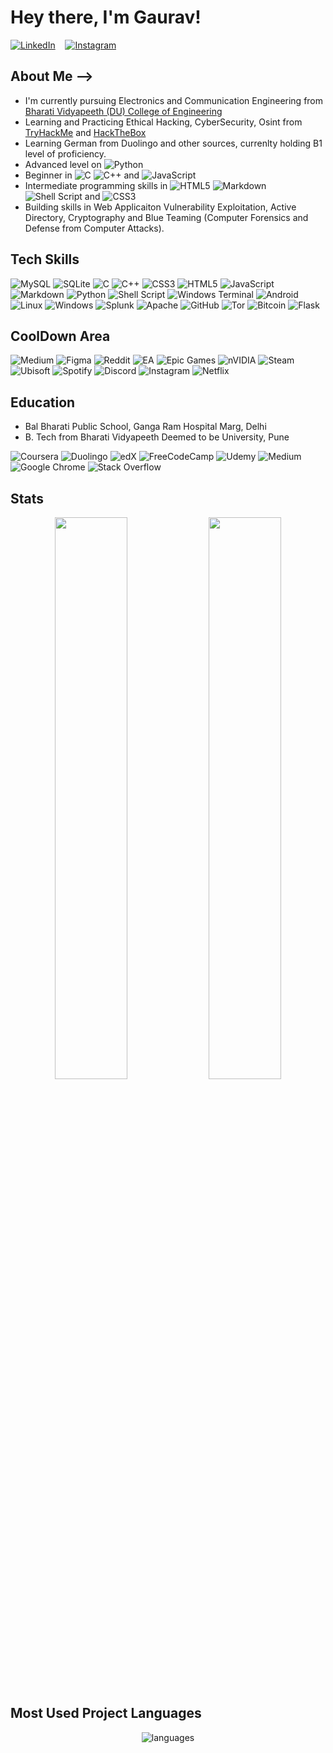 # Hey there, I'm Gaurav!

[![LinkedIn](https://img.shields.io/badge/LinkedIn-%230077B5.svg?logo=linkedin&logoColor=white)](https://www.linkedin.com/in/gaurav-taxali-750a2321a/)
&nbsp;&nbsp;
[![Instagram](https://img.shields.io/badge/Instagram-%23E4405F.svg?logo=Instagram&logoColor=white)](https://www.instagram.com/sim0n_ril3y/)

## About Me -->

* I'm currently pursuing Electronics and Communication Engineering from [Bharati Vidyapeeth (DU) College of Engineering](https://bvucoepune.edu.in/)
* Learning and Practicing Ethical Hacking, CyberSecurity, Osint from [TryHackMe](https://tryhackme.com/p/ERr0rhm3) and [HackTheBox](https://hackthebox.com)
* Learning German from Duolingo and other sources, currenlty holding B1 level of proficiency.
* Advanced level on ![Python](https://img.shields.io/badge/python-3670A0?style=for-the-badge&logo=python&logoColor=ffdd54)
* Beginner in ![C](https://img.shields.io/badge/c-%2300599C.svg?style=for-the-badge&logo=c&logoColor=white) ![C++](https://img.shields.io/badge/c++-%2300599C.svg?style=for-the-badge&logo=c%2B%2B&logoColor=white) and ![JavaScript](https://img.shields.io/badge/javascript-%23323330.svg?style=for-the-badge&logo=javascript&logoColor=%23F7DF1E)
* Intermediate programming skills in ![HTML5](https://img.shields.io/badge/html5-%23E34F26.svg?style=for-the-badge&logo=html5&logoColor=white) ![Markdown](https://img.shields.io/badge/markdown-%23000000.svg?style=for-the-badge&logo=markdown&logoColor=white) ![Shell Script](https://img.shields.io/badge/shell_script-%23121011.svg?style=for-the-badge&logo=gnu-bash&logoColor=white) and ![CSS3](https://img.shields.io/badge/css3-%231572B6.svg?style=for-the-badge&logo=css3&logoColor=white)
* Building skills in Web Applicaiton Vulnerability Exploitation, Active Directory, Cryptography and Blue Teaming (Computer Forensics and Defense from Computer Attacks).

## Tech Skills

![MySQL](https://img.shields.io/badge/mysql-%2300f.svg?style=for-the-badge&logo=mysql&logoColor=white) ![SQLite](https://img.shields.io/badge/sqlite-%2307405e.svg?style=for-the-badge&logo=sqlite&logoColor=white) ![C](https://img.shields.io/badge/c-%2300599C.svg?style=for-the-badge&logo=c&logoColor=white) ![C++](https://img.shields.io/badge/c++-%2300599C.svg?style=for-the-badge&logo=c%2B%2B&logoColor=white) ![CSS3](https://img.shields.io/badge/css3-%231572B6.svg?style=for-the-badge&logo=css3&logoColor=white) ![HTML5](https://img.shields.io/badge/html5-%23E34F26.svg?style=for-the-badge&logo=html5&logoColor=white) ![JavaScript](https://img.shields.io/badge/javascript-%23323330.svg?style=for-the-badge&logo=javascript&logoColor=%23F7DF1E) ![Markdown](https://img.shields.io/badge/markdown-%23000000.svg?style=for-the-badge&logo=markdown&logoColor=white) ![Python](https://img.shields.io/badge/python-3670A0?style=for-the-badge&logo=python&logoColor=ffdd54) ![Shell Script](https://img.shields.io/badge/shell_script-%23121011.svg?style=for-the-badge&logo=gnu-bash&logoColor=white) ![Windows Terminal](https://img.shields.io/badge/Windows%20Terminal-%234D4D4D.svg?style=for-the-badge&logo=windows-terminal&logoColor=white) ![Android](https://img.shields.io/badge/Android-3DDC84?style=for-the-badge&logo=android&logoColor=white) ![Linux](https://img.shields.io/badge/Linux-FCC624?style=for-the-badge&logo=linux&logoColor=black) ![Windows](https://img.shields.io/badge/Windows-0078D6?style=for-the-badge&logo=windows&logoColor=white) ![Splunk](https://img.shields.io/badge/splunk-%23000000.svg?style=for-the-badge&logo=splunk&logoColor=white) ![Apache](https://img.shields.io/badge/apache-%23D42029.svg?style=for-the-badge&logo=apache&logoColor=white) ![GitHub](https://img.shields.io/badge/github-%23121011.svg?style=for-the-badge&logo=github&logoColor=white) ![Tor](https://img.shields.io/badge/Tor-7D4698?style=for-the-badge&logo=Tor-Browser&logoColor=white) ![Bitcoin](https://img.shields.io/badge/Bitcoin-000?style=for-the-badge&logo=bitcoin&logoColor=white) ![Flask](https://img.shields.io/badge/flask-%23000.svg?style=for-the-badge&logo=flask&logoColor=white) 

## CoolDown Area

![Medium](https://img.shields.io/badge/Medium-12100E?style=for-the-badge&logo=medium&logoColor=white) ![Figma](https://img.shields.io/badge/figma-%23F24E1E.svg?style=for-the-badge&logo=figma&logoColor=white) ![Reddit](https://img.shields.io/badge/Reddit-%23FF4500.svg?style=for-the-badge&logo=Reddit&logoColor=white) ![EA](https://img.shields.io/badge/ea-%23000000.svg?style=for-the-badge&logo=ea&logoColor=white) ![Epic Games](https://img.shields.io/badge/epicgames-%23313131.svg?style=for-the-badge&logo=epicgames&logoColor=white) ![nVIDIA](https://img.shields.io/badge/nVIDIA-%2376B900.svg?style=for-the-badge&logo=nVIDIA&logoColor=white) ![Steam](https://img.shields.io/badge/steam-%23000000.svg?style=for-the-badge&logo=steam&logoColor=white) ![Ubisoft](https://img.shields.io/badge/Ubisoft-%23F5F5F5.svg?style=for-the-badge&logo=Ubisoft&logoColor=black) ![Spotify](https://img.shields.io/badge/Spotify-1ED760?style=for-the-badge&logo=spotify&logoColor=white) ![Discord](https://img.shields.io/badge/Discord-%235865F2.svg?style=for-the-badge&logo=discord&logoColor=white) ![Instagram](https://img.shields.io/badge/Instagram-%23E4405F.svg?style=for-the-badge&logo=Instagram&logoColor=white) ![Netflix](https://img.shields.io/badge/Netflix-E50914?style=for-the-badge&logo=netflix&logoColor=white) 

## Education

* Bal Bharati Public School, Ganga Ram Hospital Marg, Delhi
* B. Tech from Bharati Vidyapeeth Deemed to be University, Pune

![Coursera](https://img.shields.io/badge/Coursera-%230056D2.svg?style=for-the-badge&logo=Coursera&logoColor=white) ![Duolingo](https://img.shields.io/badge/Duolingo-%234DC730.svg?style=for-the-badge&logo=Duolingo&logoColor=white) ![edX](https://img.shields.io/badge/edX-%2302262B.svg?style=for-the-badge&logo=edX&logoColor=white) ![FreeCodeCamp](https://img.shields.io/badge/Freecodecamp-%23123.svg?&style=for-the-badge&logo=freecodecamp&logoColor=green) ![Udemy](https://img.shields.io/badge/Udemy-A435F0?style=for-the-badge&logo=Udemy&logoColor=white) ![Medium](https://img.shields.io/badge/Medium-12100E?style=for-the-badge&logo=medium&logoColor=white) ![Google Chrome](https://img.shields.io/badge/Google%20Chrome-4285F4?style=for-the-badge&logo=GoogleChrome&logoColor=white) ![Stack Overflow](https://img.shields.io/badge/-Stackoverflow-FE7A16?style=for-the-badge&logo=stack-overflow&logoColor=white)

## Stats

<p align="center">
  <img width="48%" src="https://github-readme-stats.vercel.app/api?username=gaurav16-byte&show_icons=true&hide_border=true&theme=radical" />
  <img width="48%" src="https://github-readme-streak-stats.herokuapp.com/?user=gaurav16-byte&hide_border=true&theme=radical" />
</p>

## Most Used Project Languages

<p align="center">
  <img alt="languages" src="https://github-readme-stats.vercel.app/api/top-langs/?username=gaurav16-byte&layout=compact&hide_border=true&theme=radical" />
</p>

